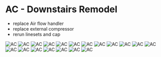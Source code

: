 # AC - Downstairs Remodel

- replace Air flow handler
- replace external compressor
- rerun linesets and cap

![AC](./IMG20230711074515.jpg)
![AC](./IMG20230719202828.jpg)
![AC](./IMG20230719202839.jpg)
![AC](./IMG20230719202927.jpg)
![AC](./IMG20230712103641.jpg)
![AC](./IMG20230714161015.jpg)
![AC](./IMG20230714161022.jpg)
![AC](./IMG20230715095946.jpg)
![AC](./IMG20230714081339.jpg)
![AC](./IMG20230710205204.jpg)
![AC](./IMG20230712090816.jpg)
![AC](./IMG20230712093320.jpg)
![AC](./IMG20230712103510.jpg)
![AC](./20230714_113650.jpg)
![AC](./20230714_113701.jpg)
![AC](./20230714_113711.jpg)
![AC](./IMG20230714101629.jpg)
![AC](./IMG20230719190944.jpg)
![AC](./IMG20230719191000.jpg)
